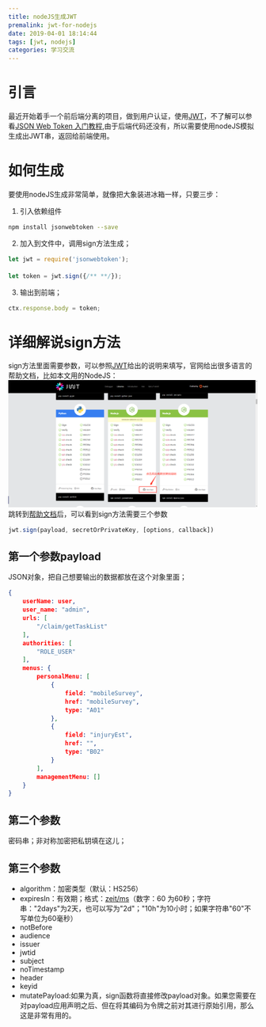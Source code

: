 ```yaml
---
title: nodeJS生成JWT
premalink: jwt-for-nodejs
date: 2019-04-01 18:14:44
tags: [jwt, nodejs]
categories: 学习交流
---
```

# 引言
最近开始着手一个前后端分离的项目，做到用户认证，使用[JWT](https://jwt.io/)，不了解可以参看[JSON Web Token 入门教程](http://www.ruanyifeng.com/blog/2018/07/json_web_token-tutorial.html),由于后端代码还没有，所以需要使用nodeJS模拟生成出JWT串，返回给前端使用。

# 如何生成
要使用nodeJS生成非常简单，就像把大象装进冰箱一样，只要三步：
1. 引入依赖组件
```sh
npm install jsonwebtoken --save 
```
2. 加入到文件中，调用sign方法生成；
```javascript
let jwt = require('jsonwebtoken');

let token = jwt.sign({/** **/});
```
3. 输出到前端；
```javascript
ctx.response.body = token;
```
# 详细解说sign方法
sign方法里面需要参数，可以参照[JWT](https://jwt.io/)给出的说明来填写，官网给出很多语言的帮助文档，比如本文用的NodeJS：
![](jwt-for-nodejs/info-1.png)
跳转到[帮助文档](https://github.com/auth0/node-jsonwebtoken)后，可以看到sign方法需要三个参数
```javascript
jwt.sign(payload, secretOrPrivateKey, [options, callback])
```
## 第一个参数payload
JSON对象，把自己想要输出的数据都放在这个对象里面；
```json
{
    userName: user,
    user_name: "admin",
    urls: [
        "/claim/getTaskList"
    ],
    authorities: [
        "ROLE_USER"
    ],
    menus: {
        personalMenu: [
            {
                field: "mobileSurvey",
                href: "mobileSurvey",
                type: "A01"
            },
            {
                field: "injuryEst",
                href: "",
                type: "B02"
            }
        ],
        managementMenu: []
    }
}
```

## 第二个参数
密码串；非对称加密把私钥填在这儿；

## 第三个参数
* algorithm：加密类型（默认：HS256）
* expiresIn：有效期；格式：[zeit/ms](https://github.com/zeit/ms)（数字：60 为60秒；字符串："2days"为2天，也可以写为"2d"；"10h"为10小时；如果字符串"60"不写单位为60毫秒）
* notBefore
* audience
* issuer
* jwtid
* subject
* noTimestamp
* header
* keyid
* mutatePayload:如果为真，sign函数将直接修改payload对象。如果您需要在对payload应用声明之后、但在将其编码为令牌之前对其进行原始引用，那么这是非常有用的。
